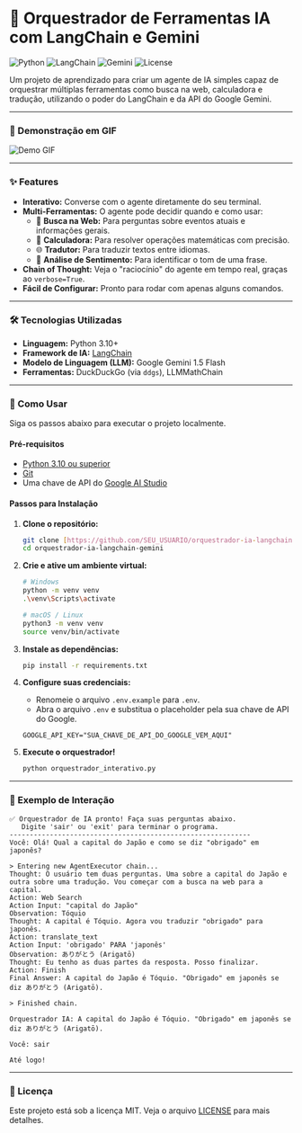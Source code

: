 # 🤖 Orquestrador de Ferramentas IA com LangChain e Gemini

![Python](https://img.shields.io/badge/Python-3.10%2B-blue?style=for-the-badge&logo=python)
![LangChain](https://img.shields.io/badge/LangChain-0.2-orange?style=for-the-badge)
![Gemini](https://img.shields.io/badge/Gemini_API-1.5-purple?style=for-the-badge)
![License](https://img.shields.io/badge/License-MIT-green?style=for-the-badge)

Um projeto de aprendizado para criar um agente de IA simples capaz de orquestrar múltiplas ferramentas como busca na web, calculadora e tradução, utilizando o poder do LangChain e da API do Google Gemini.

---

### 🌟 Demonstração em GIF

![Demo GIF](https-link-para-seu-gif-aqui.gif)

---

### ✨ Features

- **Interativo:** Converse com o agente diretamente do seu terminal.
- **Multi-Ferramentas:** O agente pode decidir quando e como usar:
  - 🔎 **Busca na Web:** Para perguntas sobre eventos atuais e informações gerais.
  - 🧮 **Calculadora:** Para resolver operações matemáticas com precisão.
  - 🌐 **Tradutor:** Para traduzir textos entre idiomas.
  - 🤔 **Análise de Sentimento:** Para identificar o tom de uma frase.
- **Chain of Thought:** Veja o "raciocínio" do agente em tempo real, graças ao `verbose=True`.
- **Fácil de Configurar:** Pronto para rodar com apenas alguns comandos.

---

### 🛠️ Tecnologias Utilizadas

- **Linguagem:** Python 3.10+
- **Framework de IA:** [LangChain](https://www.langchain.com/)
- **Modelo de Linguagem (LLM):** Google Gemini 1.5 Flash
- **Ferramentas:** DuckDuckGo (via `ddgs`), LLMMathChain

---

### 🚀 Como Usar

Siga os passos abaixo para executar o projeto localmente.

#### Pré-requisitos

- [Python 3.10 ou superior](https://www.python.org/downloads/)
- [Git](https://git-scm.com/downloads/)
- Uma chave de API do [Google AI Studio](https://aistudio.google.com/app/apikey)

#### Passos para Instalação

1.  **Clone o repositório:**

    ```bash
    git clone [https://github.com/SEU_USUARIO/orquestrador-ia-langchain-gemini.git](https://github.com/SEU_USUARIO/orquestrador-ia-langchain-gemini.git)
    cd orquestrador-ia-langchain-gemini
    ```

2.  **Crie e ative um ambiente virtual:**

    ```bash
    # Windows
    python -m venv venv
    .\venv\Scripts\activate

    # macOS / Linux
    python3 -m venv venv
    source venv/bin/activate
    ```

3.  **Instale as dependências:**

    ```bash
    pip install -r requirements.txt
    ```

4.  **Configure suas credenciais:**

    - Renomeie o arquivo `.env.example` para `.env`.
    - Abra o arquivo `.env` e substitua o placeholder pela sua chave de API do Google.

    ```
    GOOGLE_API_KEY="SUA_CHAVE_DE_API_DO_GOOGLE_VEM_AQUI"
    ```

5.  **Execute o orquestrador!**
    ```bash
    python orquestrador_interativo.py
    ```

---

### 💬 Exemplo de Interação

```
✅ Orquestrador de IA pronto! Faça suas perguntas abaixo.
   Digite 'sair' ou 'exit' para terminar o programa.
------------------------------------------------------------
Você: Olá! Qual a capital do Japão e como se diz "obrigado" em japonês?

> Entering new AgentExecutor chain...
Thought: O usuário tem duas perguntas. Uma sobre a capital do Japão e outra sobre uma tradução. Vou começar com a busca na web para a capital.
Action: Web Search
Action Input: "capital do Japão"
Observation: Tóquio
Thought: A capital é Tóquio. Agora vou traduzir "obrigado" para japonês.
Action: translate_text
Action Input: 'obrigado' PARA 'japonês'
Observation: ありがとう (Arigatō)
Thought: Eu tenho as duas partes da resposta. Posso finalizar.
Action: Finish
Final Answer: A capital do Japão é Tóquio. "Obrigado" em japonês se diz ありがとう (Arigatō).

> Finished chain.

Orquestrador IA: A capital do Japão é Tóquio. "Obrigado" em japonês se diz ありがとう (Arigatō).

Você: sair

Até logo!
```

---

### 📝 Licença

Este projeto está sob a licença MIT. Veja o arquivo [LICENSE](LICENSE) para mais detalhes.
